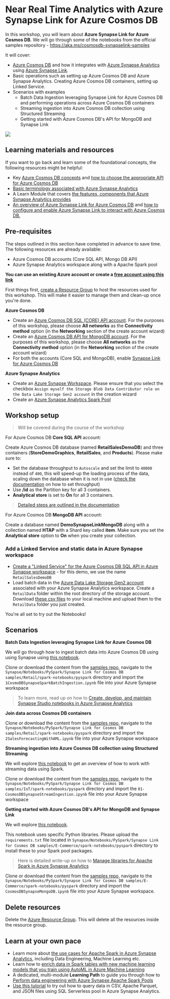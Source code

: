 # Near Real Time Analytics with Azure Synapse Link for Azure Cosmos DB

In this workshop, you will learn about **Azure Synapse Link for Azure Cosmos DB**. We will go through some of the notebooks from the official samples repository - https://aka.ms/cosmosdb-synapselink-samples

It will cover:

- [Azure Cosmos DB](https://docs.microsoft.com/azure/cosmos-db/?WT.mc_id=data-11340-abhishgu) and how it integrates with [Azure Synapse Analytics](https://docs.microsoft.com/azure/synapse-analytics/?WT.mc_id=data-11340-abhishgu) using [Azure Synapse Link](https://docs.microsoft.com/azure/cosmos-db/synapse-link?toc=/azure/synapse-analytics/toc.json&bc=/azure/synapse-analytics/breadcrumb/toc.json&WT.mc_id=data-11340-abhishgu).
- Basic operations such as setting up Azure Cosmos DB and Azure Synapse Analytics. Creating Azure Cosmos DB containers, setting up Linked Service.
- Scenarios with examples
    - Batch Data Ingestion leveraging Synapse Link for Azure Cosmos DB and performing operations across Azure Cosmos DB containers
    - Streaming ingestion into Azure Cosmos DB collection using Structured Streaming
    - Getting started with Azure Cosmos DB's API for MongoDB and Synapse Link

![](https://docs.microsoft.com/en-us/azure/cosmos-db/media/synapse-link/synapse-analytics-cosmos-db-architecture.png)

## Learning materials and resources

If you want to go back and learn some of the foundational concepts, the following resources might be helpful:

- Key [Azure Cosmos DB concepts](https://docs.microsoft.com/azure/cosmos-db/account-databases-containers-items?WT.mc_id=data-11340-abhishgu) and [how to choose the appropriate API for Azure Cosmos DB](https://docs.microsoft.com/learn/modules/choose-api-for-cosmos-db/?WT.mc_id=data-11340-abhishgu)
- [Basic terminology associated with Azure Synapse Analytics](https://docs.microsoft.com/azure/synapse-analytics/overview-terminology?WT.mc_id=data-11340-abhishgu) 
- A Learn Module that covers [the features, components that Azure Synapse Analytics provides](https://docs.microsoft.com/learn/modules/introduction-azure-synapse-analytics/?WT.mc_id=data-11340-abhishgu)
- [An overview of Azure Synapse Link for Azure Cosmos DB](https://docs.microsoft.com/azure/cosmos-db/synapse-link?WT.mc_id=data-11340-abhishgu) and [how to configure and enable Azure Synapse Link to interact with Azure Cosmos DB.](https://docs.microsoft.com/learn/modules/configure-azure-synapse-link-with-azure-cosmos-db/?WT.mc_id=data-11340-abhishgu)

## Pre-requisites

The steps outlined in this section have completed in advance to save time. The following resources are already available:

- Azure Cosmos DB accounts (Core SQL API, Mongo DB API)
- Azure Synapse Analytics workspace along with a Apache Spark pool

**You can use an existing Azure account or create a [free account using this link](https://aka.ms/azure-account-free)**

First things first, [create a Resource Group](https://docs.microsoft.com/azure/azure-resource-manager/management/manage-resource-groups-portal?WT.mc_id=data-11340-abhishgu#create-resource-groups) to host the resources used for this workshop. This will make it easier to manage them and clean-up once you're done.

**Azure Cosmos DB**

- Create an [Azure Cosmos DB SQL (CORE) API account](https://docs.microsoft.com/en-us/azure/cosmos-db/create-cosmosdb-resources-portal?WT.mc_id=data-11340-abhishgu#create-an-azure-cosmos-db-account). For the purposes of this workshop, please choose **All networks** as the **Connectivity method** option (in the **Networking** section of the create account wizard)
- Create an [Azure Cosmos DB API for MongoDB account](https://docs.microsoft.com/azure/cosmos-db/create-mongodb-dotnet?WT.mc_id=data-11340-abhishgu#create-a-database-account). For the purposes of this workshop, please choose **All networks** as the **Connectivity method** option (in the **Networking** section of the create account wizard)
- For both the accounts (Core SQL and MongoDB), enable [Synapse Link for Azure Cosmos DB](https://docs.microsoft.com/en-us/azure/cosmos-db/configure-synapse-link?WT.mc_id=data-11340-abhishgu#enable-synapse-link)

**Azure Synapse Analytics**

- Create an [Azure Synapse Workspace](https://docs.microsoft.com/azure/synapse-analytics/quickstart-create-workspace?WT.mc_id=data-11340-abhishgu). Please ensure that you select the checkbox `Assign myself the Storage Blob Data Contributor role on the Data Lake Storage Gen2 account` in the creation wizard
- Create an [Azure Synapse Analytics Spark Pool](https://docs.microsoft.com/azure/synapse-analytics/quickstart-create-apache-spark-pool-portal?WT.mc_id=data-11340-abhishgu)


## Workshop setup

> Will be covered during the course of the workshop

For Azure Cosmos DB **Core SQL API** account:

Create Azure Cosmos DB database (named **RetailSalesDemoDB**) and three containers (**StoreDemoGraphics**, **RetailSales**, and **Products**). Please make sure to:

- Set the database throughput to `Autoscale` and set the limit to `40000` instead of `400`, this will speed-up the loading process of the data, scaling down the database when it is not in use ([check the documentation](https://docs.microsoft.com/azure/cosmos-db/provision-throughput-autoscale?WT.mc_id=data-11340-abhishgu) on how to set throughput)
- Use **/id** as the Partition key for all 3 containers.
- **Analytical store** is set to **On** for all 3 containers.

> [Detailed steps are outlined in the documentation](https://docs.microsoft.com/azure/cosmos-db/configure-synapse-link?WT.mc_id=reactor-3reg-reactor&WT.mc_id=data-11340-abhishgu#create-analytical-ttl)

For Azure Cosmos DB **MongoDB API** account:

Create a database named **DemoSynapseLinkMongoDB** along with a collection named **HTAP** with a Shard key called **item**. Make sure you set the **Analytical store** option to **On** when you create your collection.

### Add a Linked Service and static data in Azure Synapse workspace

- [Create a "Linked Service" for the Azure Cosmos DB SQL API in Azure Synapse workspace](https://docs.microsoft.com/azure/synapse-analytics/synapse-link/how-to-connect-synapse-link-cosmos-db?toc=/azure/cosmos-db/toc.json&bc=/azure/cosmos-db/breadcrumb/toc.json&WT.mc_id=data-11340-abhishgu#connect-an-azure-cosmos-db-database-to-an-azure-synapse-workspace) - for this demo, we use the name `RetailSalesDemoDB`
- Load batch data in the [Azure Data Lake Storage Gen2 account](https://docs.microsoft.com/azure/storage/blobs/data-lake-storage-introduction?WT.mc_id=data-11340-abhishgu) associated with your Azure Synapse Analytics workspace. Create a `RetailData` folder within the root directory of the storage account. Download [these csv files](https://github.com/Azure-Samples/Synapse/tree/master/Notebooks/PySpark/Synapse%20Link%20for%20Cosmos%20DB%20samples/Retail/RetailData) to your local machine and upload them to the  `RetailData` folder you just created.

You're all set to try out the Notebooks!

## Scenarios

**Batch Data Ingestion leveraging Synapse Link for Azure Cosmos DB**

We will go through how to ingest batch data into Azure Cosmos DB using using Synapse using [this notebook](https://github.com/Azure-Samples/Synapse/blob/master/Notebooks/PySpark/Synapse%20Link%20for%20Cosmos%20DB%20samples/Retail/spark-notebooks/pyspark/1CosmoDBSynapseSparkBatchIngestion.ipynb).

Clone or download the content from the [samples repo](https://github.com/Azure-Samples/Synapse), navigate to the `Synapse/Notebooks/PySpark/Synapse Link for Cosmos DB samples/Retail/spark-notebooks/pyspark` directory and import the `1CosmoDBSynapseSparkBatchIngestion.ipynb` file into your Azure Synapse workspace

> To learn more, read up on how to [Create, develop, and maintain Synapse Studio notebooks in Azure Synapse Analytics](https://docs.microsoft.com/azure/synapse-analytics/spark/apache-spark-development-using-notebooks?tabs=classical&WT.mc_id=data-11340-abhishgu)

**Join data across Cosmos DB containers**

Clone or download the content from the [samples repo](https://github.com/Azure-Samples/Synapse), navigate to the `Synapse/Notebooks/PySpark/Synapse Link for Cosmos DB samples/Retail/spark-notebooks/pyspark` directory and import the `2SalesForecastingWithAML.ipynb` file into your Azure Synapse workspace

**Streaming ingestion into Azure Cosmos DB collection using Structured Streaming**

We will explore [this notebook](https://github.com/Azure-Samples/Synapse/blob/master/Notebooks/PySpark/Synapse%20Link%20for%20Cosmos%20DB%20samples/IoT/spark-notebooks/pyspark/01-CosmosDBSynapseStreamIngestion.ipynb) to get an overview of how to work with streaming data using Spark.

Clone or download the content from the [samples repo](https://github.com/Azure-Samples/Synapse), navigate to the `Synapse/Notebooks/PySpark/Synapse Link for Cosmos DB samples/IoT/spark-notebooks/pyspark` directory and import the `01-CosmosDBSynapseStreamIngestion.ipynb` file into your Azure Synapse workspace

**Getting started with Azure Cosmos DB's API for MongoDB and Synapse Link**

We will explore [this notebook](https://github.com/Azure-Samples/Synapse/blob/master/Notebooks/PySpark/Synapse%20Link%20for%20Cosmos%20DB%20samples/IoT/spark-notebooks/pyspark/01-CosmosDBSynapseStreamIngestion.ipynb).

This notebook uses specific Python libraries. Please upload the `requirements.txt` file located in `Synapse/Notebooks/PySpark/Synapse Link for Cosmos DB samples/E-Commerce/spark-notebooks/pyspark` directory to install these to your Spark pool packages.

> Here is detailed write-up on how to [Manage libraries for Apache Spark in Azure Synapse Analytics](https://docs.microsoft.com/azure/synapse-analytics/spark/apache-spark-azure-portal-add-libraries?WT.mc_id=data-11340-abhishgu)

Clone or download the content from the [samples repo](https://github.com/Azure-Samples/Synapse), navigate to the `Synapse/Notebooks/PySpark/Synapse Link for Cosmos DB samples/E-Commerce/spark-notebooks/pyspark` directory and import the `CosmosDBSynapseMongoDB.ipynb` file into your Azure Synapse workspace.

## Delete resources

Delete the [Azure Resource Group](https://docs.microsoft.com/azure/azure-resource-manager/management/manage-resource-groups-portal?WT.mc_id=data-11340-abhishgu#delete-resource-groups). This will delete all the resources inside the resource group.

## Learn at your own pace

- Learn more about [the use cases for Apache Spark in Azure Synapse Analytics](https://docs.microsoft.com/azure/synapse-analytics/spark/apache-spark-overview?WT.mc_id=data-11340-abhishgu#apache-spark-in-azure-synapse-analytics-use-cases), including Data Engineering, Machine Learning etc.
- Learn how to [enrich data in Spark tables with new machine learning models that you train using AutoML in Azure Machine Learning](https://docs.microsoft.com/azure/synapse-analytics/machine-learning/tutorial-automl?WT.mc_id=data-11340-abhishgu)
- A dedicated, multi-module **Learning Path** to guide you through how to [Perform data engineering with Azure Synapse Apache Spark Pools](https://docs.microsoft.com/learn/paths/perform-data-engineering-with-azure-synapse-apache-spark-pools/?WT.mc_id=data-11340-abhishgu)
- [Use this tutorial](https://docs.microsoft.com/azure/synapse-analytics/quickstart-sql-on-demand?WT.mc_id=data-11340-abhishgu) to try out how to query data in CSV, Apache Parquet, and JSON files using SQL Serverless pool in Azure Synapse Analytics.